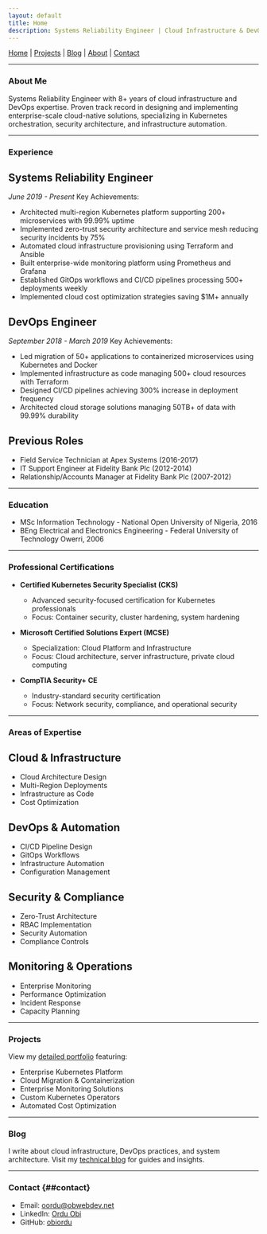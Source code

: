 ```yaml
---
layout: default
title: Home
description: Systems Reliability Engineer | Cloud Infrastructure & DevOps Expert
---
```


[Home](/) | [Projects](/projects) | [Blog](/blog) | [About](/about) | [Contact](#contact)

---

### About Me

Systems Reliability Engineer with 8+ years of cloud infrastructure and DevOps expertise. Proven track record in designing and implementing enterprise-scale cloud-native solutions, specializing in Kubernetes orchestration, security architecture, and infrastructure automation.

---

### Experience

## Systems Reliability Engineer
*June 2019 - Present*
Key Achievements:
- Architected multi-region Kubernetes platform supporting 200+ microservices with 99.99% uptime
- Implemented zero-trust security architecture and service mesh reducing security incidents by 75%
- Automated cloud infrastructure provisioning using Terraform and Ansible
- Built enterprise-wide monitoring platform using Prometheus and Grafana
- Established GitOps workflows and CI/CD pipelines processing 500+ deployments weekly
- Implemented cloud cost optimization strategies saving $1M+ annually

## DevOps Engineer
*September 2018 - March 2019*
Key Achievements:
- Led migration of 50+ applications to containerized microservices using Kubernetes and Docker
- Implemented infrastructure as code managing 500+ cloud resources with Terraform
- Designed CI/CD pipelines achieving 300% increase in deployment frequency
- Architected cloud storage solutions managing 50TB+ of data with 99.99% durability

## Previous Roles
- Field Service Technician at Apex Systems (2016-2017)
- IT Support Engineer at Fidelity Bank Plc (2012-2014)
- Relationship/Accounts Manager at Fidelity Bank Plc (2007-2012)

---

### Education

- MSc Information Technology - National Open University of Nigeria, 2016
- BEng Electrical and Electronics Engineering - Federal University of Technology Owerri, 2006

---

### Professional Certifications

- **Certified Kubernetes Security Specialist (CKS)**
  - Advanced security-focused certification for Kubernetes professionals
  - Focus: Container security, cluster hardening, system hardening

- **Microsoft Certified Solutions Expert (MCSE)**
  - Specialization: Cloud Platform and Infrastructure
  - Focus: Cloud architecture, server infrastructure, private cloud computing

- **CompTIA Security+ CE**
  - Industry-standard security certification
  - Focus: Network security, compliance, and operational security

---

### Areas of Expertise

## Cloud & Infrastructure
- Cloud Architecture Design
- Multi-Region Deployments
- Infrastructure as Code
- Cost Optimization

## DevOps & Automation
- CI/CD Pipeline Design
- GitOps Workflows
- Infrastructure Automation
- Configuration Management

## Security & Compliance
- Zero-Trust Architecture
- RBAC Implementation
- Security Automation
- Compliance Controls

## Monitoring & Operations
- Enterprise Monitoring
- Performance Optimization
- Incident Response
- Capacity Planning

---

### Projects

View my [detailed portfolio](/projects) featuring:

- Enterprise Kubernetes Platform
- Cloud Migration & Containerization
- Enterprise Monitoring Solutions
- Custom Kubernetes Operators
- Automated Cost Optimization

---

### Blog

I write about cloud infrastructure, DevOps practices, and system architecture. 
Visit my [technical blog](/blog) for guides and insights.

---

### Contact {##contact}

- Email: [oordu@obwebdev.net](mailto:oordu@obwebdev.net)
- LinkedIn: [Ordu Obi](https://www.linkedin.com/in/oscarordu/)
- GitHub: [obiordu](https://github.com/obiordu)